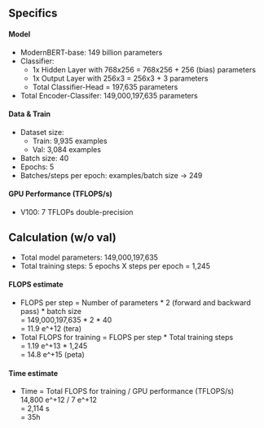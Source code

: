 ## Specifics

#### Model
- ModernBERT-base: 149 billion parameters
- Classifier:
  - 1x Hidden Layer with 768x256 = 768x256 + 256 (bias) parameters
  - 1x Output Layer with 256x3 = 256x3 + 3 parameters
  - Total Classifier-Head = 197,635 parameters
- Total Encoder-Classifer: 149,000,197,635 parameters

#### Data & Train
- Dataset size:
  - Train: 9,935 examples
  - Val: 3,084 examples
- Batch size: 40
- Epochs: 5
- Batches/steps per epoch: examples/batch size ->  249

#### GPU Performance (TFLOPS/s)
- V100: 7 TFLOPs double-precision

## Calculation (w/o val)

- Total model parameters: 149,000,197,635
- Total training steps: 5 epochs X steps per epoch = 1,245

#### FLOPS estimate
- FLOPS per step = Number of parameters * 2 (forward and backward pass) * batch size  
                 = 149,000,197,635 * 2 * 40  
                 = 11.9 e^+12 (tera)  
- Total FLOPS for training = FLOPS per step * Total training steps  
                           = 1.19 e^+13 * 1,245  
                           = 14.8 e^+15 (peta)  

#### Time estimate
- Time = Total FLOPS for training / GPU performance (TFLOPS/s)  
         14,800 e^+12 / 7 e^+12  
       = 2,114 s  
       = 35h  
